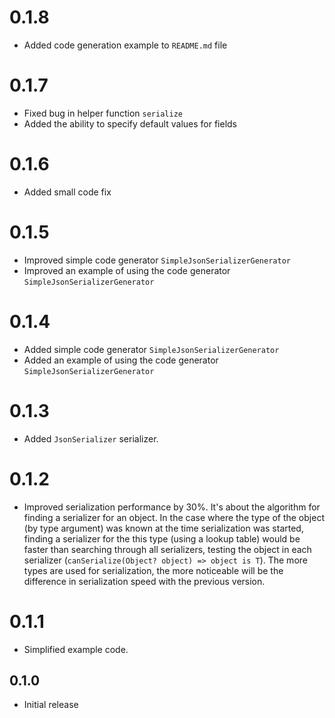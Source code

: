 # 0.1.8

- Added code generation example to `README.md` file

# 0.1.7

- Fixed bug in helper function `serialize`
- Added the ability to specify default values for fields

# 0.1.6

- Added small code fix

# 0.1.5

- Improved simple code generator `SimpleJsonSerializerGenerator`
- Improved  an example of using the code generator `SimpleJsonSerializerGenerator`

# 0.1.4

- Added simple code generator `SimpleJsonSerializerGenerator`
- Added an example of using the code generator `SimpleJsonSerializerGenerator`

# 0.1.3

- Added `JsonSerializer` serializer.

# 0.1.2

- Improved serialization performance by 30%. It's about the algorithm for finding a serializer for an object. In the case where the type of the object (by type argument) was known at the time serialization was started, finding a serializer for the this type (using a lookup table) would be faster than searching through all serializers, testing the object in each serializer (`canSerialize(Object? object) => object is T`). The more types are used for serialization, the more noticeable will be the difference in serialization speed with the previous version.

# 0.1.1

- Simplified example code.

## 0.1.0

- Initial release